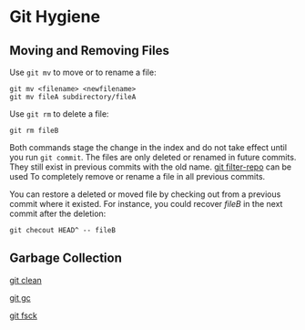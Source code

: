 # Git Hygiene #

## Moving and Removing Files ##

Use `git mv` to move or to rename a file:

    git mv <filename> <newfilename>
    git mv fileA subdirectory/fileA

Use `git rm` to delete a file:

    git rm fileB

Both commands stage the change in the index and do not take effect
until you run `git commit`.  The files are only deleted or renamed in
future commits.  They still exist in previous commits with the old
name.  [git filter-repo](https://github.com/newren/git-filter-repo/)
can be used To completely remove or rename a file in all previous
commits.

You can restore a deleted or moved file by checking out from a
previous commit where it existed.  For instance, you could recover
*fileB* in the next commit after the deletion:

    git checout HEAD^ -- fileB

## Garbage Collection ##

[git clean](https://git-scm.com/docs/git-clean)

[git gc](https://git-scm.com/docs/git-gc)

[git fsck](https://git-scm.com/docs/git-fsck)


